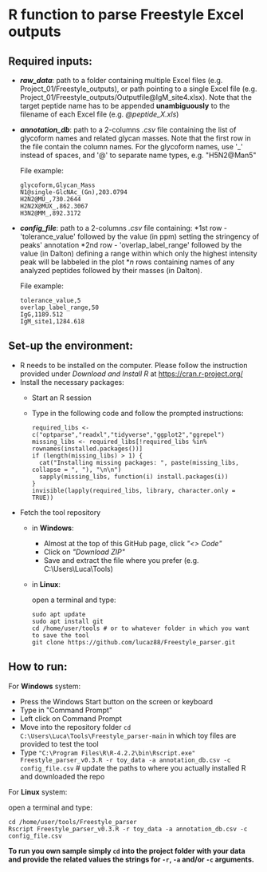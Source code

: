 # R function to parse Freestyle Excel outputs

## Required inputs:
* ***raw_data***: path to a folder containing multiple Excel files (e.g. Project_01/Freestyle_outputs), or path pointing to a single Excel file (e.g. Project_01/Freestyle_outputs/Outputfile[]()@IgM_site4.xlsx). Note that the target peptide name has to be appended **unambiguously** to the filename of each Excel file (e.g. *@peptide_X.xls*)
*  ***annotation_db***: path to a 2-columns *.csv* file containing the list of glycoform names and related glycan masses. Note that the first row in the file contain the column names. For the glycoform names, use '_' instead of spaces, and '@' to separate name types, e.g. "H5N2@Man5"

    File example:

       glycoform,Glycan_Mass
       N1@single-GlcNAc_(Gn),203.0794
       H2N2@MU_,730.2644
       H2N2X@MUX_,862.3067
       H3N2@MM_,892.3172

*  ***config_file***: path to a 2-columns *.csv* file containing:
    *1st row - 'tolerance_value' followed by the value (in ppm) setting the stringency of peaks' annotation
    *2nd row - 'overlap_label_range' followed by the value (in Dalton) defining a range within which only the highest intensity peak will be labbeled in the plot
    **n* rows containing names of any analyzed peptides followed by their masses (in Dalton).
    
    File example:
    
       tolerance_value,5
       overlap_label_range,50
       IgG,1189.512
       IgM_site1,1284.618

## Set-up the environment:
* R needs to be installed on the computer. Please follow the instruction provided under *Download and Install R* at https://cran.r-project.org/
* Install the necessary packages:
    * Start an R session
    * Type in the following code and follow the prompted instructions:

          required_libs <- c("optparse","readxl","tidyverse","ggplot2","ggrepel")
          missing_libs <- required_libs[!required_libs %in% rownames(installed.packages())]
          if (length(missing_libs) > 1) {
            cat("Installing missing packages: ", paste(missing_libs, collapse = ", "), "\n\n")
            sapply(missing_libs, function(i) install.packages(i))
          }
          invisible(lapply(required_libs, library, character.only = TRUE))

* Fetch the tool repository
    * in **Windows**:
        - Almost at the top of this GitHub page, click *"<> Code"*
        - Click on *"Download ZIP"*
        - Save and extract the file where you prefer (e.g. C:\Users\Luca\Tools)

    * in **Linux**:

        open a terminal and type:

          sudo apt update
          sudo apt install git
          cd /home/user/tools # or to whatever folder in which you want to save the tool
          git clone https://github.com/lucaz88/Freestyle_parser.git

## How to run:

For **Windows** system:

* Press the Windows Start button on the screen or keyboard
* Type in "Command Prompt"
* Left click on Command Prompt
* Move into the repository folder `cd C:\Users\Luca\Tools\Freestyle_parser-main` in which toy files are provided to test the tool
* Type `"C:\Program Files\R\R-4.2.2\bin\Rscript.exe" Freestyle_parser_v0.3.R -r toy_data -a annotation_db.csv -c config_file.csv`
\# update the paths to where you actually installed R and downloaded the repo

For **Linux** system:

open a terminal and type:

    cd /home/user/tools/Freestyle_parser
    Rscript Freestyle_parser_v0.3.R -r toy_data -a annotation_db.csv -c config_file.csv

**To run you own sample simply `cd` into the project folder with your data and provide the related values the strings for `-r`, `-a` and/or `-c` arguments.**